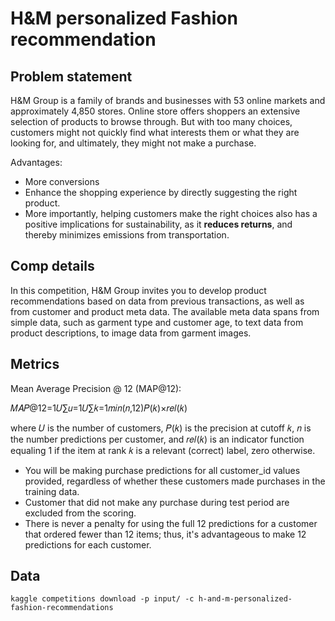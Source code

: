 # H&M personalized Fashion recommendation

## Problem statement
H&M Group is a family of brands and businesses with 53 online markets and approximately 4,850 stores. Online store offers shoppers an extensive selection of products to browse through. But with too many choices, customers might not quickly find what interests them or what they are looking for, and ultimately, they might not make a purchase. 

Advantages: 
- More conversions
- Enhance the shopping experience by directly suggesting the right product.
- More importantly, helping customers make the right choices also has a positive implications for sustainability, as it **reduces returns**, and thereby minimizes emissions from transportation.

## Comp details 

In this competition, H&M Group invites you to develop product recommendations based on data from previous transactions, as well as from customer and product meta data. The available meta data spans from simple data, such as garment type and customer age, to text data from product descriptions, to image data from garment images.


## Metrics
Mean Average Precision @ 12 (MAP@12):

𝑀𝐴𝑃@12=1𝑈∑𝑢=1𝑈∑𝑘=1𝑚𝑖𝑛(𝑛,12)𝑃(𝑘)×𝑟𝑒𝑙(𝑘)

where 𝑈 is the number of customers, 𝑃(𝑘) is the precision at cutoff 𝑘, 𝑛 is the number predictions per customer, and 𝑟𝑒𝑙(𝑘) is an indicator function equaling 1 if the item at rank 𝑘 is a relevant (correct) label, zero otherwise.

- You will be making purchase predictions for all customer_id values provided, regardless of whether these customers made purchases in the training data.
- Customer that did not make any purchase during test period are excluded from the scoring.
- There is never a penalty for using the full 12 predictions for a customer that ordered fewer than 12 items; thus, it's advantageous to make 12 predictions for each customer.

## Data

```
kaggle competitions download -p input/ -c h-and-m-personalized-fashion-recommendations
```
